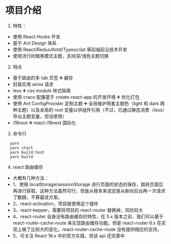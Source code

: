 # 项目介绍

1. 特性：
  - 使用 React Hooks 开发
  - 基于 Ant Design 体系
  - 使用 React/Redux/Antd/Typescript 等前端前沿技术开发
  - 使用流行的暗黑模式主题，支持深/浅色主题切换

2. 特点
  - 基于路由的多 tab 页签 ➕ 緩存
  - 封装实用 axios 请求
  - less ➕ css module 样式隔离
  - 使用 craco 配置基于 create-react-app 的开发环境 ➕ 优化打包
  - 使用 Ant ConfigProvider 定制主题 ➕ 全局维护两套主题色（light 和 dark 两种主题）以及全局的 root 变量以供组件引用（不过，已通过静态消费（less）导出主题变量，但没使用）
  - i18next ➕ react-i18next 国际化

3. 命令行
```
  yarn
  yarn start
  yarn build:test
  yarn build
```

4. react 路由缓存
  - 大概有几种方法：
  - 1、使用 localStorage/sessionStorage 进行页面的状态的保存，跳转页面后再进行获取，这种方法虽然可行，但是从根本来说还是从新向后台再一次请求了数据，不算最佳方案。
  - 2、react-activation，项目就使用这个插件
  - 3、react-kepper，需要将项目的 react-router 替换掉，风险较大
  - 4、react-router 自身没有路由缓存的特性，在 5.x 版本之前，我们可以基于 react-router-cache-route 来实现路由缓存功能。但是 react-router 6.x 在实现上做了比较大的变化，react-router-cache-route 没有提供相应的支持。
  - 5、可关注 React 18.x 中的官方实践<Offscreen />，但该 api 还完善中


